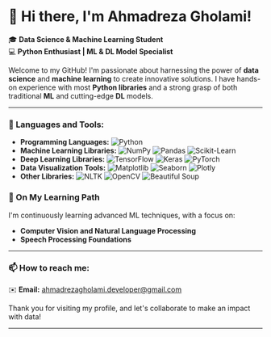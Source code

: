# 👋 Hi there, I'm Ahmadreza Gholami!

🎓 **Data Science & Machine Learning Student**  
💻 **Python Enthusiast | ML & DL Model Specialist**  

Welcome to my GitHub! I'm passionate about harnessing the power of **data science** and **machine learning** to create innovative solutions. I have hands-on experience with most **Python libraries** and a strong grasp of both traditional **ML** and cutting-edge **DL** models.

---

### 🧰 Languages and Tools:
- **Programming Languages:** ![Python](https://img.shields.io/badge/Python-3776AB?style=for-the-badge&logo=python&logoColor=white)
- **Machine Learning Libraries:** 
  ![NumPy](https://img.shields.io/badge/NumPy-013243?style=for-the-badge&logo=numpy&logoColor=white)
  ![Pandas](https://img.shields.io/badge/Pandas-150458?style=for-the-badge&logo=pandas&logoColor=white)
  ![Scikit-Learn](https://img.shields.io/badge/Scikit--Learn-F7931E?style=for-the-badge&logo=scikit-learn&logoColor=white)
- **Deep Learning Libraries:** 
  ![TensorFlow](https://img.shields.io/badge/TensorFlow-FF6F00?style=for-the-badge&logo=tensorflow&logoColor=white)
  ![Keras](https://img.shields.io/badge/Keras-D00000?style=for-the-badge&logo=keras&logoColor=white)
  ![PyTorch](https://img.shields.io/badge/PyTorch-EE4C2C?style=for-the-badge&logo=pytorch&logoColor=white)
- **Data Visualization Tools:** 
  ![Matplotlib](https://img.shields.io/badge/Matplotlib-013243?style=for-the-badge&logo=python&logoColor=white)
  ![Seaborn](https://img.shields.io/badge/Seaborn-3776AB?style=for-the-badge&logo=python&logoColor=white)
  ![Plotly](https://img.shields.io/badge/Plotly-3F4F75?style=for-the-badge&logo=plotly&logoColor=white)
- **Other Libraries:** 
  ![NLTK](https://img.shields.io/badge/NLTK-4E9A06?style=for-the-badge&logo=python&logoColor=white)
  ![OpenCV](https://img.shields.io/badge/OpenCV-5C3EE8?style=for-the-badge&logo=opencv&logoColor=white)
  ![Beautiful Soup](https://img.shields.io/badge/Beautiful_Soup-FFDB4D?style=for-the-badge&logo=python&logoColor=black)

### 🌱 On My Learning Path
I'm continuously learning advanced ML techniques, with a focus on:
- **Computer Vision and Natural Language Processing**
- **Speech Processing Foundations**

---

### 📫 How to reach me:
✉️ **Email:** ahmadrezagholami.developer@gmail.com

Thank you for visiting my profile, and let's collaborate to make an impact with data!

---
